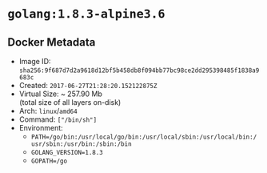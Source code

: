 # `golang:1.8.3-alpine3.6`

## Docker Metadata

- Image ID: `sha256:9f687d7d2a9618d12bf5b458db8f094bb77bc98ce2dd295398485f1838a9683c`
- Created: `2017-06-27T21:28:20.152122875Z`
- Virtual Size: ~ 257.90 Mb  
  (total size of all layers on-disk)
- Arch: `linux`/`amd64`
- Command: `["/bin/sh"]`
- Environment:
  - `PATH=/go/bin:/usr/local/go/bin:/usr/local/sbin:/usr/local/bin:/usr/sbin:/usr/bin:/sbin:/bin`
  - `GOLANG_VERSION=1.8.3`
  - `GOPATH=/go`
